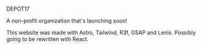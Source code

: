 DEPOT17 

A non-profit organization that's launching soon!

This website was made with Astro, Tailwind, R3f, GSAP and Lenis. 
Possibly going to be rewritten with React.